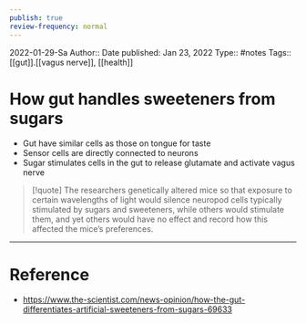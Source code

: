 ```yaml
---
publish: true
review-frequency: normal
---
```

2022-01-29-Sa
Author:: 
Date published: Jan 23, 2022
Type:: #notes
Tags:: [[gut]].[[vagus nerve]], [[health]]

# How gut handles sweeteners from sugars
- Gut have similar cells as those on tongue for taste
- Sensor cells are directly connected to neurons
- Sugar stimulates cells in the gut to release glutamate and activate vagus nerve

> [!quote] 
> The researchers genetically altered mice so that exposure to certain wavelengths of light would silence neuropod cells typically stimulated by sugars and sweeteners, while others would stimulate them, and yet others would have no effect and record how this affected the mice’s preferences.

---
# Reference
- https://www.the-scientist.com/news-opinion/how-the-gut-differentiates-artificial-sweeteners-from-sugars-69633